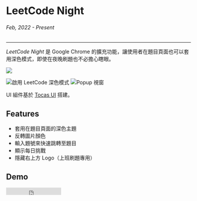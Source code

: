 # LeetCode Night
###### Feb, 2022 - Present
---

*LeetCode Night* 是 Google Chrome 的擴充功能，讓使用者在題目頁面也可以套用深色模式，即使在夜晚刷題也不必擔心瞎眼。

![](~@/assets/img/article/leetcode-night/banner.png)


![啟用 LeetCode 深色模式](~@/assets/img/article/leetcode-night/1.png)
![Popup 視窗](~@/assets/img/article/leetcode-night/2.png)

UI 組件基於 [Tocas UI](https://v4.tocas-ui.com/) 搭建。

## Features

- 套用在題目頁面的深色主題
- 反轉圖片顏色
- 輸入題號來快速跳轉至題目
- 顯示每日挑戰
- 隱藏右上方 Logo（上班刷題專用）

## Demo

<iframe src="https://ghbtns.com/github-btn.html?user=ngseke&repo=leetcode-night&type=star&count=false" frameborder="0" scrolling="0" width="150" height="20"></iframe>
